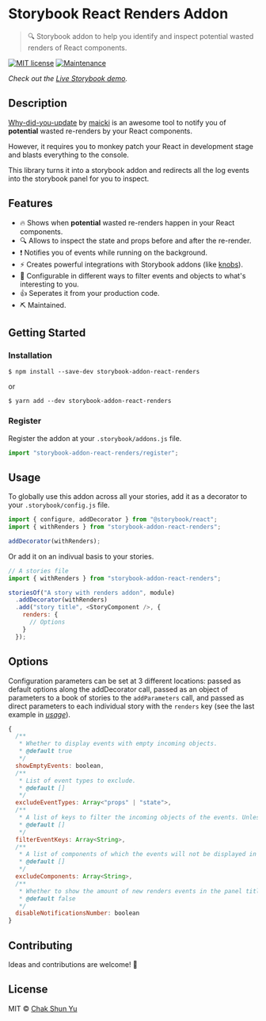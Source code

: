 # Storybook React Renders Addon

> 🔍 Storybook addon to help you identify and inspect potential wasted renders of React components.

[![MIT license](https://img.shields.io/badge/License-MIT-blue.svg)](https://github.com/mixn/carbon-now-cli/blob/master/license) [![Maintenance](https://img.shields.io/badge/Maintained%3F-yes-green.svg)](https://GitHub.com/Naereen/StrapDown.js/graphs/commit-activity)

_Check out the [Live Storybook demo](https://keraito.github.io/storybook-addon-react-renders/)._

## Description

[Why-did-you-update](https://github.com/maicki/why-did-you-update) by [maicki](https://github.com/maicki) is an awesome tool to notify you of **potential** wasted re-renders by your React components.

However, it requires you to monkey patch your React in development stage and blasts everything to the console.

This library turns it into a storybook addon and redirects all the log events into the storybook panel for you to inspect.

## Features

- 🔥 Shows when **potential** wasted re-renders happen in your React components.
- 🔍 Allows to inspect the state and props before and after the re-render.
- ❗️ Notifies you of events while running on the background.
- ⚡️ Creates powerful integrations with Storybook addons (like [knobs](https://github.com/storybooks/storybook/tree/master/addons/knobs)).
- 🔧 Configurable in different ways to filter events and objects to what's interesting to you.
- 👍 Seperates it from your production code.
- ⛏ Maintained.

## Getting Started

### Installation

```
$ npm install --save-dev storybook-addon-react-renders
```

or

```
$ yarn add --dev storybook-addon-react-renders
```

### Register

Register the addon at your `.storybook/addons.js` file.

```js
import "storybook-addon-react-renders/register";
```

## Usage

To globally use this addon across all your stories, add it as a decorator to your `.storybook/config.js` file.

```js
import { configure, addDecorator } from "@storybook/react";
import { withRenders } from "storybook-addon-react-renders";

addDecorator(withRenders);
```

Or add it on an indivual basis to your stories.

```js
// A stories file
import { withRenders } from "storybook-addon-react-renders";

storiesOf("A story with renders addon", module)
  .addDecorator(withRenders)
  .add("story title", <StoryComponent />, {
    renders: {
      // Options
    }
  });
```

## Options

Configuration parameters can be set at 3 different locations: passed as default options along the addDecorator call, passed as an object of parameters to a book of stories to the `addParameters` call, and passed as direct parameters to each individual story with the `renders` key (see the last example in [_usage_](#Usage)).

```js
{
  /**
   * Whether to display events with empty incoming objects.
   * @default true
   */
  showEmptyEvents: boolean,
  /**
   * List of event types to exclude.
   * @default []
   */
  excludeEventTypes: Array<"props" | "state">,
  /**
   * A list of keys to filter the incoming objects of the events. Unless empty, only these keys will be shown in the objects.
   * @default []
   */
  filterEventKeys: Array<String>,
  /**
   * A list of components of which the events will not be displayed in the storybook panel.
   * @default []
   */
  excludeComponents: Array<String>,
  /**
   * Whether to show the amount of new renders events in the panel title.
   * @default false
   */
  disableNotificationsNumber: boolean
}
```

## Contributing

Ideas and contributions are welcome! 🎉

## License

MIT © [Chak Shun Yu](https://twitter.com/keraito)
